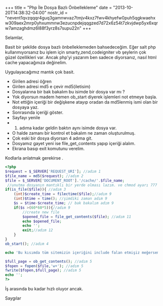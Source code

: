 +++
title = "Php İle Dosya Bazlı Önbellekleme"
date = "2013-10-20T14:38:32-04:00"
nostr_id = "nevent1qvzqqqr4guq3gamnwvaz7tmjv4kxz7fwv4khyefw0puh5qgkwaehxw309aex2mrp0yhxummnw3ezucnpdejqqgzed7d72x6z54t7zkvjdwp5yx6xqrw7amzaghdmz6l88f3yrz8s7supu22n"
+++

Selamlar,

Basit bir şekilde dosya bazlı önbelleklemeden bahsedeceğim. Eğer salt php kullanmıyorsanız bu işlem için smarty,zend,codeigniter vb şeylerin çok güzel özellikleri var. Ancak php’yi yazarım ben sadece diyorsanız, nasıl html cache yapacağınıza değinelim.

Uygulayacağımız mantık çok basit.

* Girilen adresi öğren
* Girilen adresi md5 e çevir md5(iletisim)
* Dosyalarına bir bak bakalım bu isimde bir dosya var mı ?
* Yok diyorsun madem hemen ob_start diyerek işlemleri not etmeye başla.
* Not ettiğin içeriği bir değişkene atayıp oradan da md5lenmiş ismi olan bir dosyaya yaz.
* Sonrasında içeriği göster.
* Sayfayı yenile
* 1. adıma kadar geldin baktın aynı isimde dosya var.
* O halde zamanı bir kontrol et bakalım ne zaman oluşturulmuş.
* Çok eski bir dosya diyorsan 4 adıma git.
* Dosyamız gayet yeni ise file_get_contents yapıp içeriği alalım.
* Ekrana basıp exit komutunu verelim.

Kodlarla anlatmak gerekirse .


```php 
<?php
$request = $_SERVER['REQUEST_URI']; //adım 1
$file_name = md5($request); //adım 2
$file = $_SERVER['DOCUMENT_ROOT'].'/cache/'.$file_name;
 //unutma dosyanın mantıklı bir yerde olması lazım. ve chmod ayarı 777 olsun.
if(is_file($file)){ //adım 3
    (int)$create_time = filectime($file);//adım 9
    (int)$time = time(); //şimdiki zaman adım 9
    $s = $time-$create_time; // bak bakalım adım 9
    if($s >(60*60*5)){//adım 9
        //create new file
        $opened_file = file_get_contents($file); //adım 11
        echo $opened_file;
        echo '';
        exit;//adım 12
    }
}
ob_start(); //adım 4

echo 'Bu kısımda tüm sitemizin içeriğini include falan etmişiz meğersem';

$full_page = ob_get_contents(); //adım 5
$fopen = fopen($file,'w+'); //adım 5
fwrite($fopen,$full_page); //adım 5
echo '';
?>
```

İş arasında bu kadar hızlı oluyor ancak.

Saygılar
